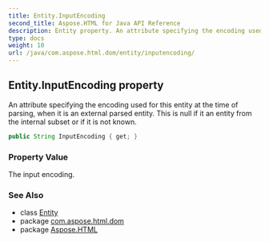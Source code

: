 ```yaml
---
title: Entity.InputEncoding
second_title: Aspose.HTML for Java API Reference
description: Entity property. An attribute specifying the encoding used for this entity at the time of parsing when it is an external parsed entity. This is null if it an entity from the internal subset or if it is not known
type: docs
weight: 10
url: /java/com.aspose.html.dom/entity/inputencoding/
---
```

## Entity.InputEncoding property

An attribute specifying the encoding used for this entity at the time of parsing, when it is an external parsed entity. This is null if it an entity from the internal subset or if it is not known.

```java
public String InputEncoding { get; }
```

### Property Value

The input encoding.

### See Also

* class [Entity](../)
* package [com.aspose.html.dom](../../entity/)
* package [Aspose.HTML](../../../)
